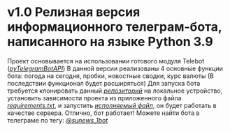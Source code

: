 # **v1.0 Релизная версия информационного телеграм-бота, написанного на языке Python 3.9**
Проект основывается на использовании готового модуля Telebot ([*pyTelegramBotAPI*](https://github.com/eternnoir/pyTelegramBotAPI))
В данной версии реализованы 4 основные функции бота: погода на сегодня, пробки, новостные сводки, курс валюты (В последствии функционал будет расширяться)
Для запуска бота требуется клонировать данный [*репозиторий*](https://github.com/mtz0-o/sunews.tg) на локальное устройство, установить зависимости проекта из приложенного файла [*requirements.txt*](https://github.com/mtz0-o/sunews.tg/blob/main/requirements.txt), и запустить [*исполняемый файл*](https://github.com/mtz0-o/sunews.tg/blob/main/bot.py), он будет работать в качестве сервера. Отлично, бот работает! Можете найти бота в телеграме по тегу: [*@sunews_1bot*](https://t.me/sunews_1bot)
